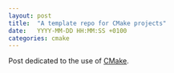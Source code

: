 ```yaml
---
layout: post
title:  "A template repo for CMake projects"
date:   YYYY-MM-DD HH:MM:SS +0100
categories: cmake
---
```


Post dedicated to the use of [CMake](https://cmake.org/).
